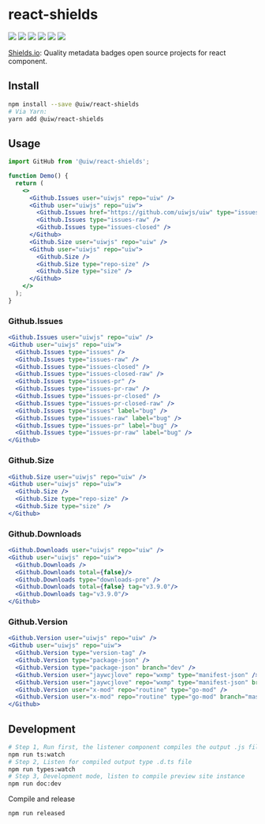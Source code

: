 react-shields
===

[![](https://img.shields.io/github/issues/uiwjs/react-shields.svg)](https://github.com/uiwjs/react-shields/issues)
[![](https://img.shields.io/github/forks/uiwjs/react-shields.svg)](https://github.com/uiwjs/react-shields/network)
[![](https://img.shields.io/github/stars/uiwjs/react-shields.svg)](https://github.com/uiwjs/react-shields/stargazers)
[![](https://img.shields.io/github/v/release/uiwjs/react-shields.svg)](https://github.com/uiwjs/react-shields/releases)
[![](https://img.shields.io/npm/v/@uiw/react-shields.svg)](https://www.npmjs.com/package/@uiw/react-shields)
[![](https://jaywcjlove.github.io/sb/ico/gitee.svg)](https://gitee.com/uiw/react-shields)

<!--dividing-->

[Shields.io](https://shields.io/): Quality metadata badges open source projects for react component.

## Install

```bash
npm install --save @uiw/react-shields
# Via Yarn:
yarn add @uiw/react-shields
```

## Usage

```jsx
import GitHub from '@uiw/react-shields';

function Demo() {
  return (
    <>
      <Github.Issues user="uiwjs" repo="uiw" />
      <Github user="uiwjs" repo="uiw">
        <Github.Issues href="https://github.com/uiwjs/uiw" type="issues" />
        <Github.Issues type="issues-raw" />
        <Github.Issues type="issues-closed" />
      </Github>
      <Github.Size user="uiwjs" repo="uiw" />
      <Github user="uiwjs" repo="uiw">
        <Github.Size />
        <Github.Size type="repo-size" />
        <Github.Size type="size" />
      </Github>
    </>
  );
}
```

### Github.Issues

```jsx
<Github.Issues user="uiwjs" repo="uiw" />
<Github user="uiwjs" repo="uiw">
  <Github.Issues type="issues" />
  <Github.Issues type="issues-raw" />
  <Github.Issues type="issues-closed" />
  <Github.Issues type="issues-closed-raw" />
  <Github.Issues type="issues-pr" />
  <Github.Issues type="issues-pr-raw" />
  <Github.Issues type="issues-pr-closed" />
  <Github.Issues type="issues-pr-closed-raw" />
  <Github.Issues type="issues" label="bug" />
  <Github.Issues type="issues-raw" label="bug" />
  <Github.Issues type="issues-pr" label="bug" />
  <Github.Issues type="issues-pr-raw" label="bug" />
</Github>
```

### Github.Size

```jsx
<Github.Size user="uiwjs" repo="uiw" />
<Github user="uiwjs" repo="uiw">
  <Github.Size />
  <Github.Size type="repo-size" />
  <Github.Size type="size" />
</Github>
```

### Github.Downloads

```jsx
<Github.Downloads user="uiwjs" repo="uiw" />
<Github user="uiwjs" repo="uiw">
  <Github.Downloads />
  <Github.Downloads total={false}/>
  <Github.Downloads type="downloads-pre" />
  <Github.Downloads total={false} tag="v3.9.0"/>
  <Github.Downloads tag="v3.9.0"/>
</Github>
```

### Github.Version

```jsx
<Github.Version user="uiwjs" repo="uiw" />
<Github user="uiwjs" repo="uiw">
  <Github.Version type="version-tag" />
  <Github.Version type="package-json" />
  <Github.Version type="package-json" branch="dev" />
  <Github.Version user="jaywcjlove" repo="wxmp" type="manifest-json" />
  <Github.Version user="jaywcjlove" repo="wxmp" type="manifest-json" branch="master" />
  <Github.Version user="x-mod" repo="routine" type="go-mod" />
  <Github.Version user="x-mod" repo="routine" type="go-mod" branch="master" />
</Github>
```

## Development

```bash
# Step 1, Run first, the listener component compiles the output .js file
npm run ts:watch
# Step 2, Listen for compiled output type .d.ts file
npm run types:watch
# Step 3, Development mode, listen to compile preview site instance
npm run doc:dev
```

Compile and release

```bash
npm run released
```